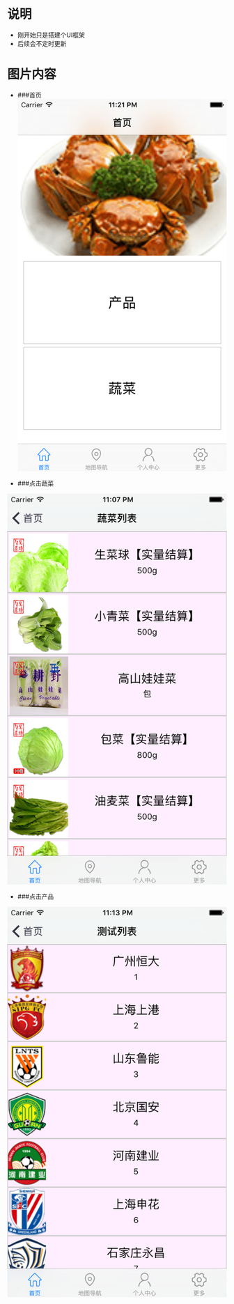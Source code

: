 # 说明
* 刚开始只是搭建个UI框架
* 后续会不定时更新




# 图片内容
* ###首页
![截屏](https://raw.githubusercontent.com/429329513wanting/RCTDemo/master/Simulator%20Screen%20Shot%202015%E5%B9%B412%E6%9C%8811%E6%97%A5%20%E4%B8%8B%E5%8D%8811.21.22.png)

* ###点击蔬菜

![蔬菜](https://raw.githubusercontent.com/429329513wanting/RCTDemo/master/Simulator%20Screen%20Shot%202015%E5%B9%B412%E6%9C%8811%E6%97%A5%20%E4%B8%8B%E5%8D%8811.07.13.png)






* ###点击产品

![产品](https://raw.githubusercontent.com/429329513wanting/RCTDemo/master/xx.png)


